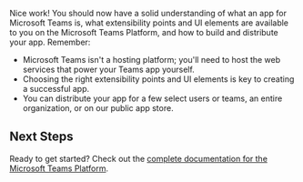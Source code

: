Nice work! You should now have a solid understanding of what an app for Microsoft Teams is, what extensibility points and UI elements are available to you on the Microsoft Teams Platform, and how to build and distribute your app. Remember:

* Microsoft Teams isn't a hosting platform; you'll need to host the web services that power your Teams app yourself.
* Choosing the right extensibility points and UI elements is key to creating a successful app.
* You can distribute your app for a few select users or teams, an entire organization, or on our public app store.

## Next Steps

Ready to get started? Check out the [complete documentation for the Microsoft Teams Platform](https://docs.microsoft.com/microsoftteams/platform/).